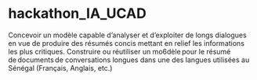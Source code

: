 # hackathon_IA_UCAD
Concevoir un modèle capable d’analyser et d’exploiter de longs dialogues en vue de produire des résumés concis mettant en relief les informations les plus critiques.   Construire ou réutiliser un mo6dèle pour le résumé de documents de conversations longues dans une des langues utilisées au Sénégal (Français, Anglais, etc.)  
